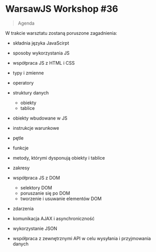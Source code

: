 # WarsawJS Workshop #36

> Agenda

W trakcie warsztatu zostaną poruszone zagadnienia:

 - składnia języka JavaScirpt

 - sposoby wykorzystania JS

 - współpraca JS z HTML i CSS

 - typy i zmienne

 - operatory 

 - struktury danych
    - obiekty
    - tablice

- obiekty wbudowane w JS

- instrukcje warunkowe

- pętle 

- funkcje

- metody, którymi dysponują obiekty i tablice

- zakresy 

- współpraca JS z DOM
    - selektory DOM
    - poruszanie się po DOM
    - tworzenie i usuwanie elementów DOM

- zdarzenia

- komunikacja AJAX i asynchroniczność

- wykorzystanie JSON

- współpraca z zewnętrznymi API w celu wysyłania i przyjmowania danych
